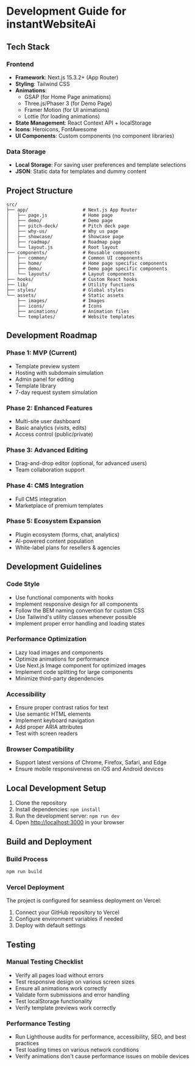 # Development Guide for instantWebsiteAi

## Tech Stack

### Frontend
- **Framework**: Next.js 15.3.2+ (App Router)
- **Styling**: Tailwind CSS
- **Animations**: 
  - GSAP (for Home Page animations)
  - Three.js/Phaser 3 (for Demo Page)
  - Framer Motion (for UI animations)
  - Lottie (for loading animations)
- **State Management**: React Context API + localStorage
- **Icons**: Heroicons, FontAwesome
- **UI Components**: Custom components (no component libraries)

### Data Storage
- **Local Storage**: For saving user preferences and template selections
- **JSON**: Static data for templates and dummy content

## Project Structure

```
src/
├── app/                    # Next.js App Router
│   ├── page.js             # Home page
│   ├── demo/               # Demo page
│   ├── pitch-deck/         # Pitch deck page
│   ├── why-us/             # Why us page
│   ├── showcase/           # Showcase page
│   ├── roadmap/            # Roadmap page
│   └── layout.js           # Root layout
├── components/             # Reusable components
│   ├── common/             # Common UI components
│   ├── home/               # Home page specific components
│   ├── demo/               # Demo page specific components
│   └── layouts/            # Layout components
├── hooks/                  # Custom React hooks
├── lib/                    # Utility functions
├── styles/                 # Global styles
└── assets/                 # Static assets
    ├── images/             # Images
    ├── icons/              # Icons
    ├── animations/         # Animation files
    └── templates/          # Website templates
```

## Development Roadmap

### Phase 1: MVP (Current)
- Template preview system
- Hosting with subdomain simulation
- Admin panel for editing
- Template library
- 7-day request system simulation

### Phase 2: Enhanced Features
- Multi-site user dashboard
- Basic analytics (visits, edits)
- Access control (public/private)

### Phase 3: Advanced Editing
- Drag-and-drop editor (optional, for advanced users)
- Team collaboration support

### Phase 4: CMS Integration
- Full CMS integration
- Marketplace of premium templates

### Phase 5: Ecosystem Expansion
- Plugin ecosystem (forms, chat, analytics)
- AI-powered content population
- White-label plans for resellers & agencies

## Development Guidelines

### Code Style
- Use functional components with hooks
- Implement responsive design for all components
- Follow the BEM naming convention for custom CSS
- Use Tailwind's utility classes whenever possible
- Implement proper error handling and loading states

### Performance Optimization
- Lazy load images and components
- Optimize animations for performance
- Use Next.js Image component for optimized images
- Implement code splitting for large components
- Minimize third-party dependencies

### Accessibility
- Ensure proper contrast ratios for text
- Use semantic HTML elements
- Implement keyboard navigation
- Add proper ARIA attributes
- Test with screen readers

### Browser Compatibility
- Support latest versions of Chrome, Firefox, Safari, and Edge
- Ensure mobile responsiveness on iOS and Android devices

## Local Development Setup

1. Clone the repository
2. Install dependencies: `npm install`
3. Run the development server: `npm run dev`
4. Open [http://localhost:3000](http://localhost:3000) in your browser

## Build and Deployment

### Build Process
```bash
npm run build
```

### Vercel Deployment
The project is configured for seamless deployment on Vercel:
1. Connect your GitHub repository to Vercel
2. Configure environment variables if needed
3. Deploy with default settings

## Testing

### Manual Testing Checklist
- Verify all pages load without errors
- Test responsive design on various screen sizes
- Ensure all animations work correctly
- Validate form submissions and error handling
- Test localStorage functionality
- Verify template previews work correctly

### Performance Testing
- Run Lighthouse audits for performance, accessibility, SEO, and best practices
- Test loading times on various network conditions
- Verify animations don't cause performance issues on mobile devices
